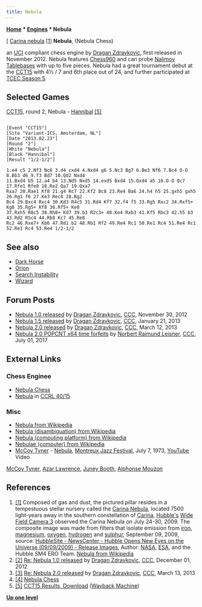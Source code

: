 ```yaml
---
title: Nebula
---
```

**[Home](Home "Home") \* [Engines](Engines "Engines") \* Nebula**



[ [Carina nebula](https://en.wikipedia.org/wiki/Carina_Nebula) <a id="cite-note-1" href="#cite-ref-1">[1]</a>
**Nebula**, (Nebula Chess)  

an [UCI](UCI "UCI") compliant chess engine by [Dragan Zdravkovic](Dragan_Zdravkovic "Dragan Zdravkovic"), first released in November 2012. Nebula features [Chess960](Chess960 "Chess960") and can probe [Nalimov Tablebases](Nalimov_Tablebases "Nalimov Tablebases") with up to five pieces. Nebula had a great tournament debut at the [CCT15](CCT15 "CCT15") with 4½ / 7 and 6th place out of 24, and further participated at [TCEC Season 5](TCEC_Season_5 "TCEC Season 5"). 



## Selected Games


[CCT15](CCT15 "CCT15"), round 2, Nebula - [Hannibal](Hannibal "Hannibal") <a id="cite-note-5" href="#cite-ref-5">[5]</a>




```

[Event "CCT15"]
[Site "Variant-ICS, Amsterdam, NL"]
[Date "2013.02.23"]
[Round "2"]
[White "Nebula"]
[Black "Hannibal"]
[Result "1/2-1/2"]

1.e4 c5 2.Nf3 Nc6 3.d4 cxd4 4.Nxd4 g6 5.Nc3 Bg7 6.Be3 Nf6 7.Bc4 O-O 8.Bb3 d6 9.f3 Bd7 10.Qd2 Nxd4 
11.Bxd4 b5 12.a4 b4 13.Nd5 Nxd5 14.exd5 Bxd4 15.Qxd4 a5 16.O-O Qc7 17.Rfe1 Rfe8 18.Re2 Qa7 19.Qxa7 
Rxa7 20.Rae1 Kf8 21.g4 Rc7 22.Kf2 Bc8 23.Re4 Ba6 24.h4 h5 25.gxh5 gxh5 26.Rg1 f6 27.Ke3 Rec8 28.Rg2 
Bc4 29.Bxc4 Rxc4 30.Kd3 R4c5 31.Rd4 Kf7 32.f4 f5 33.Rg5 Rxc2 34.Rxf5+ Kg8 35.Rg5+ Kf8 36.Rf5+ Ke8 
37.Rxh5 R8c5 38.Rh8+ Kd7 39.b3 R2c3+ 40.Ke4 Rxb3 41.Kf5 Rbc3 42.h5 b3 43.Rd2 R5c4 44.Rb8 Kc7 45.Re8 
Rc2 46.Rxe7+ Kb6 47.Rd1 b2 48.Rb1 Rf2 49.Re4 Rc1 50.Re1 Rc4 51.Re4 Rc1 52.Re1 Rc4 53.Re4 1/2-1/2

```

## See also


* [Dark Horse](Dark_Horse "Dark Horse")
* [Orion](Orion "Orion")
* [Search Instability](Search_Instability "Search Instability")
* [Wizard](Wizard "Wizard")


## Forum Posts


* [Nebula 1.0 released](http://www.talkchess.com/forum/viewtopic.php?t=46208) by [Dragan Zdravkovic](Dragan_Zdravkovic "Dragan Zdravkovic"), [CCC](CCC "CCC"), November 30, 2012
* [Nebula 1.5 released](http://www.talkchess.com/forum/viewtopic.php?t=46961) by [Dragan Zdravkovic](Dragan_Zdravkovic "Dragan Zdravkovic"), [CCC](CCC "CCC"), January 21, 2013
* [Nebula 2.0 released](http://www.talkchess.com/forum/viewtopic.php?t=47485) by [Dragan Zdravkovic](Dragan_Zdravkovic "Dragan Zdravkovic"), [CCC](CCC "CCC"), March 12, 2013
* [Nebula 2.0 POPCNT x64 time forfeits](http://www.talkchess.com/forum3/viewtopic.php?f=2&t=64468) by [Norbert Raimund Leisner](Norbert_Raimund_Leisner "Norbert Raimund Leisner"), [CCC](CCC "CCC"), July 01, 2017


## External Links


### Chess Enginee


* [Nebula Chess](https://sites.google.com/site/nebulachess/)
* [Nebula](http://computerchess.org.uk/ccrl/4040/cgi/compare_engines.cgi?family=Nebula&print=Rating+list&print=Results+table&print=LOS+table&print=Ponder+hit+table&print=Eval+difference+table&print=Comopp+gamenum+table&print=Overlap+table&print=Score+with+common+opponents) in [CCRL 40/15](CCRL "CCRL")


### Misc


* [Nebula from Wikipedia](https://en.wikipedia.org/wiki/Nebula)
* [Nebula (disambiguation) from Wikipedia](https://en.wikipedia.org/wiki/Nebula_%28disambiguation%29)
* [Nebula (computing platform) from Wikipedia](https://en.wikipedia.org/wiki/Nebula_%28computing_platform%29)
* [Nebulae (computer) from Wikipedia](https://en.wikipedia.org/wiki/Nebulae_%28computer%29)
* [McCoy Tyner](Category:McCoy_Tyner "Category:McCoy Tyner") - [Nebula](https://en.wikipedia.org/wiki/Enlightenment_%28McCoy_Tyner_album%29), [Montreux Jazz Festival](https://en.wikipedia.org/wiki/Montreux_Jazz_Festival), July 7, 1973, [YouTube](https://en.wikipedia.org/wiki/YouTube) Video


 [McCoy Tyner](Category:McCoy_Tyner "Category:McCoy Tyner"), [Azar Lawrence](https://en.wikipedia.org/wiki/Azar_Lawrence), [Juney Booth](https://en.wikipedia.org/wiki/Juini_Booth), [Alphonse Mouzon](Category:Alphonse_Mouzon "Category:Alphonse Mouzon") 
 
## References


 1. <a id="cite-ref-1" href="#cite-note-1">[1]</a> Composed of gas and dust, the pictured pillar resides in a tempestuous stellar nursery called the [Carina Nebula](https://en.wikipedia.org/wiki/Carina_Nebula), located 7500 light-years away in the southern constellation of [Carina](https://en.wikipedia.org/wiki/Carina_%28constellation%29), [Hubble's](https://en.wikipedia.org/wiki/Hubble_Space_Telescope) [Wide Field Camera 3](https://en.wikipedia.org/wiki/Wide_Field_Camera_3) observed the Carina Nebula on July 24-30, 2009. The composite image was made from filters that isolate emission from [iron](https://en.wikipedia.org/wiki/Iron), [magnesium](https://en.wikipedia.org/wiki/Magnesium), [oxygen](https://en.wikipedia.org/wiki/Oxygen), [hydrogen](https://en.wikipedia.org/wiki/Hydrogen) and [sulphur](https://en.wikipedia.org/wiki/Sulphur), September 09, 2009, source: [HubbleSite - NewsCenter - Hubble Opens New Eyes on the Universe (09/09/2009) - Release Images](https://hubblesite.org/contents/news-releases/2009/news-2009-25.html), Author: [NASA](https://en.wikipedia.org/wiki/NASA), [ESA](https://en.wikipedia.org/wiki/European_Space_Agency), and the Hubble SM4 ERO Team. [Nebula from Wikipedia](https://en.wikipedia.org/wiki/Nebula) 
2. <a id="cite-ref-2" href="#cite-note-2">[2]</a> [Re: Nebula 1.0 released](http://www.talkchess.com/forum/viewtopic.php?start=0&t=46208&start=24) by [Dragan Zdravkovic](Dragan_Zdravkovic "Dragan Zdravkovic"), [CCC](CCC "CCC"), December 01, 2012
3. <a id="cite-ref-3" href="#cite-note-3">[3]</a> [Re: Nebula 2.0 released](http://www.talkchess.com/forum/viewtopic.php?t=47485&start=5) by [Dragan Zdravkovic](Dragan_Zdravkovic "Dragan Zdravkovic"), [CCC](CCC "CCC"), March 13, 2013
4. <a id="cite-ref-4" href="#cite-note-4">[4]</a> [Nebula Chess](https://sites.google.com/site/nebulachess/)
5. <a id="cite-ref-5" href="#cite-note-5">[5]</a> [CCT15 Results, Download](https://web.archive.org/web/20140126004034/https://www.cctchess.com/previous-events/cct-15/cct15-results/) ([Wayback Machine](https://en.wikipedia.org/wiki/Wayback_Machine))

**[Up one level](Engines "Engines")**







 
